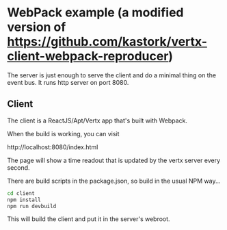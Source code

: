 # WebPack example (a modified version of https://github.com/kastork/vertx-client-webpack-reproducer)

The server is just enough to serve the client and do a minimal thing on the event bus.
It runs http server on port 8080.

## Client

The client is a ReactJS/Apt/Vertx app that's built with Webpack.

When the build is working, you can visit

http://localhost:8080/index.html

The page will show a time readout that is updated by the vertx server every second.

There are build scripts in the package.json, so build in the usual NPM way...

```bash
cd client
npm install
npm run devbuild
```

This will build the client and put it in the server's webroot.